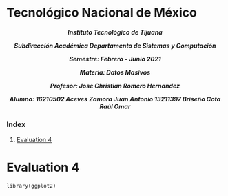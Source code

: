 <h1>Tecnológico Nacional de México</h1>
<h5 style="text-align: center;"> Instituto Tecnológico de Tijuana 

Subdirección Académica 
Departamento de Sistemas y Computación 

Semestre: Febrero - Junio 2021

Materia:
Datos Masivos

Profesor: 
Jose Christian Romero Hernandez

Alumno: 
16210502 Aceves Zamora Juan Antonio
13211397 Briseño Cota Raúl Omar


 </h5>


### Index

1. [Evaluation 4](#id1)


# Evaluation 4<a name="id1"></a>


#### 
```{r}
library(ggplot2)
```
